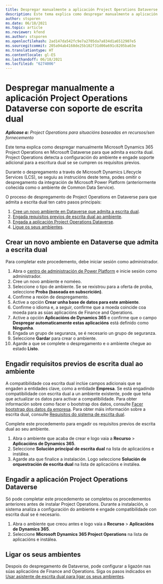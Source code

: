 ```yaml
---
title: Despregar manualmente a aplicación Project Operations Dataverse con soporte de escrita dual
description: Este tema explica como despregar manualmente a aplicación Project Operations Dataverse para que admita a escrita dual.
author: stsporen
ms.date: 06/18/2021
ms.topic: article
ms.reviewer: kfend
ms.author: stsporen
ms.openlocfilehash: 2ad147da542fc9e7a2705da7a834d1a6512907e5
ms.sourcegitcommit: 205a94ab4168de25b102f31d00a691c8205ba63e
ms.translationtype: HT
ms.contentlocale: gl-ES
ms.lasthandoff: 06/18/2021
ms.locfileid: "6274006"
---
```

# <a name="manually-deploy-the-project-operations-dataverse-app-with-dual-write-support"></a>Despregar manualmente a aplicación Project Operations Dataverse con soporte de escrita dual

_**Aplícase a:** Project Operations para situacións baseadas en recursos/sen fornecemento_

Este tema explica como despregar manualmente Microsoft Dynamics 365 Project Operations en Microsoft Dataverse para que admita a escrita dual. Project Operations detecta a configuración do ambiente e engade soporte adicional para a escritura dual se se cumpren os requisitos previos.

Durante o despregamento a través de Microsoft Dynamics Lifecycle Services (LCS), se seguiu as instrucións deste tema, podes omitir o despregamento da integración de Microsoft Power Platform (anteriormente coñecida como o ambiente de Common Data Service).

O proceso de despregamento de Project Operations en Dataverse para que admita a escrita dual ten catro pasos principais:

1. [Cree un novo ambiente en Dataverse que admita a escrita dual](#create).
2. [Engada requisitos previos de escrita dual ao ambiente](#prerequisites).
3. [Engada a aplicación Project Operations Dataverse](#dataverse).
4. [Ligue os seus ambientes](#link).

## <a name="create-a-new-environment-in-dataverse-that-supports-dual-write"></a><a name="create"></a>Crear un novo ambiente en Dataverse que admita a escrita dual

Para completar este procedemento, debe iniciar sesión como administrador.

1. Abra o [centro de administración de Power Platform](https://admin.powerplatform.com) e inicie sesión como administrador.
2. Cree un novo ambiente e noméeo.
3. Seleccione o tipo de ambiente. Se se rexistrou para a oferta de proba, seleccione **Proba (baseada en subscrición)**.
4. Confirme a rexión de despregamento.
5. Active a opción **Crear unha base de datos para este ambiente**. 
6. Confirme o idioma e, a seguir, confirme que a moeda coincide coa moeda para as súas aplicacións de Finance and Operations.
7. Active a opción **Aplicacións de Dynamics 365** e confirme que o campo **Despregar automaticamente estas aplicacións** está definido como **Ningunha**.
8. Engada un grupo de seguranza, se é necesario un grupo de seguranza.
9. Seleccione **Gardar** para crear o ambiente.
10. Agarde a que se complete o despregamento e o ambiente chegue ao estado **Listo**.

## <a name="add-dual-write-prerequisites-to-the-environment"></a><a name="prerequisites"></a>Engadir requisitos previos de escrita dual ao ambiente

A compatibilidade coa escrita dual inclúe campos adicionais que se engaden a entidades clave, como a entidade **Empresa**. Se está engadindo compatibilidade con escrita dual a un ambiente existente, pode que teña que actualizar os datos para activar a compatibilidade. Para obter información sobre como facer o bootstrap dos datos, consulte [Facer bootstrap dos datos da empresa](/dynamics365/fin-ops-core/dev-itpro/data-entities/dual-write/bootstrap-company-data). Para obter máis información sobre a escrita dual, consulte [Requisitos do sistema de escrita dual](/dynamics365/fin-ops-core/dev-itpro/data-entities/dual-write/dual-write-system-req).

Complete este procedemento para engadir os requisitos previos de escrita dual ao seu ambiente.

1. Abra o ambiente que acaba de crear e logo vaia a **Recurso** \> **Aplicacións de Dynamics 365**.
2. Seleccione **Solución principal de escrita dual** na lista de aplicacións e instálea.
3. Agarde ata que finalice a instalación. Logo seleccione **Solución de orquestración de escrita dual** na lista de aplicacións e instálea.

## <a name="add-the-project-operations-dataverse-app"></a><a name="dataverse"></a>Engadir a aplicación Project Operations Dataverse

Só pode completar este procedemento se completou os procedementos anteriores antes de instalar Project Operations. Durante a instalación, o sistema analiza a configuración do ambiente e engade compatibilidade con escrita dual se é necesario.

1. Abra o ambiente que creou antes e logo vaia a **Recurso** \> **Aplicacións de Dynamics 365**.
2. Seleccione **Microsoft Dynamics 365 Project Operations** na lista de aplicacións e instálea.

## <a name="link-your-environments"></a><a name="link"></a>Ligar os seus ambientes

Despois do despregamento de Dataverse, pode configurar a ligazón nas súas aplicacións de Finance and Operations. Siga os pasos indicados en [Usar asistente de escrita dual para ligar os seus ambientes](/dynamics365/fin-ops-core/dev-itpro/data-entities/dual-write/link-your-environment).
